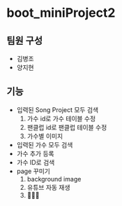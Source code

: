 # boot_miniProject2
## 팀원 구성
  + 김병조
  + 양지현
## 기능
+ 입력된 Song Project 모두 검색
   1. 가수 id로 가수 테이블 수정
   2. 팬클럽 id로 팬클럽 테이블 수정
   3. 가수별 이미지
+ 입력된 가수 모두 검색
+ 가수 추가 등록
+ 가수 ID로 검색
+ page 꾸미기
  1. background image
  2. 유튜브 자동 재생
  3. 🚗🚓🚕

